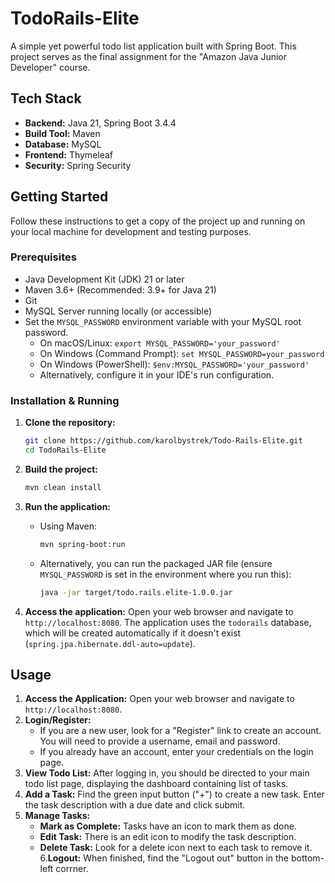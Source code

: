 # TodoRails-Elite

A simple yet powerful todo list application built with Spring Boot. This project serves as the final assignment for the "Amazon Java Junior Developer" course.

## Tech Stack

* **Backend:** Java 21, Spring Boot 3.4.4
* **Build Tool:** Maven
* **Database:** MySQL
* **Frontend:** Thymeleaf
* **Security:** Spring Security

## Getting Started

Follow these instructions to get a copy of the project up and running on your local machine for development and testing purposes.

### Prerequisites

* Java Development Kit (JDK) 21 or later
* Maven 3.6+ (Recommended: 3.9+ for Java 21)
* Git
* MySQL Server running locally (or accessible)
* Set the `MYSQL_PASSWORD` environment variable with your MySQL root password.
  * On macOS/Linux: `export MYSQL_PASSWORD='your_password'`
  * On Windows (Command Prompt): `set MYSQL_PASSWORD=your_password`
  * On Windows (PowerShell): `$env:MYSQL_PASSWORD='your_password'`
  * Alternatively, configure it in your IDE's run configuration.

### Installation & Running

1. **Clone the repository:**

    ```bash
    git clone https://github.com/karolbystrek/Todo-Rails-Elite.git
    cd TodoRails-Elite
    ```

2. **Build the project:**

    ```bash
    mvn clean install
    ```

3. **Run the application:**
    * Using Maven:

        ```bash
        mvn spring-boot:run
        ```

    * Alternatively, you can run the packaged JAR file (ensure `MYSQL_PASSWORD` is set in the environment where you run this):

        ```bash
        java -jar target/todo.rails.elite-1.0.0.jar
        ```

4. **Access the application:**
    Open your web browser and navigate to `http://localhost:8080`. The application uses the `todorails` database, which will be created automatically if it doesn't exist (`spring.jpa.hibernate.ddl-auto=update`).

## Usage

1. **Access the Application:** Open your web browser and navigate to `http://localhost:8080`.
2. **Login/Register:**
    * If you are a new user, look for a "Register" link to create an account. You will need to provide a username, email and password.
    * If you already have an account, enter your credentials on the login page.
3. **View Todo List:** After logging in, you should be directed to your main todo list page, displaying the dashboard containing list of tasks.
4. **Add a Task:** Find the green input button ("+") to create a new task. Enter the task description with a due date and click submit.
5. **Manage Tasks:**
    * **Mark as Complete:** Tasks have an icon to mark them as done.
    * **Edit Task:** There is an edit icon to modify the task description.
    * **Delete Task:** Look for a delete icon next to each task to remove it.
6.**Logout:** When finished, find the "Logout out" button in the bottom-left corrner.
